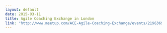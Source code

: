 ```yaml
---
layout: default
date: 2015-03-11
title: Agile Coaching Exchange in London
link: "http://www.meetup.com/ACE-Agile-Coaching-Exchange/events/219636972/"
---
```


